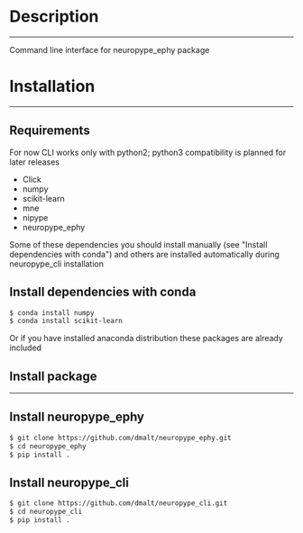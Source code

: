 # Description
---------------

Command line interface for neuropype_ephy package

# Installation
---------------
## Requirements
For now CLI works only with python2; python3 compatibility is planned for later releases

* Click
* numpy
* scikit-learn
* mne
* nipype
* neuropype_ephy

Some of these dependencies you should install manually (see "Install dependencies 
with conda") and others are installed automatically during neuropype_cli installation

## Install dependencies with conda
```bash
$ conda install numpy
$ conda install scikit-learn
```

Or if you have installed anaconda distribution these packages are already included 

## Install package
--------------------
Install neuropype_ephy
----------------------
```bash
$ git clone https://github.com/dmalt/neuropype_ephy.git
$ cd neuropype_ephy
$ pip install .
```
Install neuropype_cli
-------------------
```bash
$ git clone https://github.com/dmalt/neuropype_cli.git
$ cd neuropype_cli
$ pip install .
```
